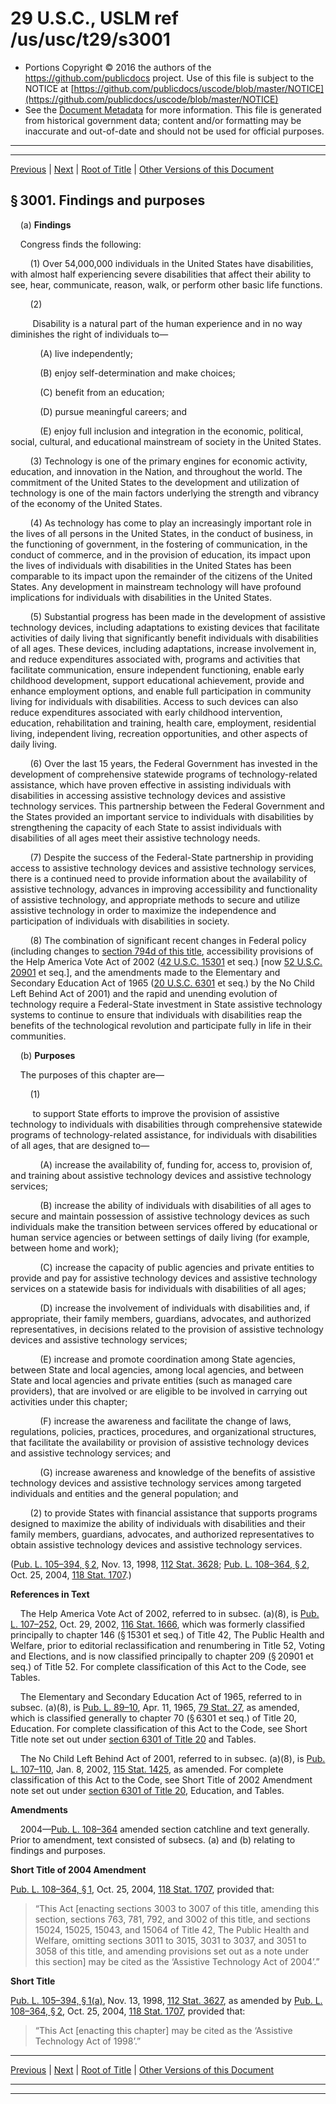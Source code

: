 ---
---

# 29 U.S.C., USLM ref /us/usc/t29/s3001

* Portions Copyright © 2016 the authors of the https://github.com/publicdocs project.
  Use of this file is subject to the NOTICE at [https://github.com/publicdocs/uscode/blob/master/NOTICE](https://github.com/publicdocs/uscode/blob/master/NOTICE)
* See the [Document Metadata](././../../../..//README.md) for more information.
  This file is generated from historical government data; content and/or formatting may be inaccurate and out-of-date and should not be used for official purposes.

----------
----------

[Previous](./../../../..//us/usc/t29/ch31/m__us_usc_t29_ch31.md) | [Next](./../../../..//us/usc/t29/ch31/m__us_usc_t29_s3002.md) | [Root of Title](./../../../../) | [Other Versions of this Document](https://publicdocs.github.io/go/links?ns=uslm&ref=%2Fus%2Fusc%2Ft29%2Fs3001)

## § 3001. Findings and purposes

    (a) __Findings__ 

    Congress finds the following:

        (1) Over 54,000,000 individuals in the United States have disabilities, with almost half experiencing severe disabilities that affect their ability to see, hear, communicate, reason, walk, or perform other basic life functions.

        (2)

         Disability is a natural part of the human experience and in no way diminishes the right of individuals to—

            (A) live independently;

            (B) enjoy self-determination and make choices;

            (C) benefit from an education;

            (D) pursue meaningful careers; and

            (E) enjoy full inclusion and integration in the economic, political, social, cultural, and educational mainstream of society in the United States.

        (3) Technology is one of the primary engines for economic activity, education, and innovation in the Nation, and throughout the world. The commitment of the United States to the development and utilization of technology is one of the main factors underlying the strength and vibrancy of the economy of the United States.

        (4) As technology has come to play an increasingly important role in the lives of all persons in the United States, in the conduct of business, in the functioning of government, in the fostering of communication, in the conduct of commerce, and in the provision of education, its impact upon the lives of individuals with disabilities in the United States has been comparable to its impact upon the remainder of the citizens of the United States. Any development in mainstream technology will have profound implications for individuals with disabilities in the United States.

        (5) Substantial progress has been made in the development of assistive technology devices, including adaptations to existing devices that facilitate activities of daily living that significantly benefit individuals with disabilities of all ages. These devices, including adaptations, increase involvement in, and reduce expenditures associated with, programs and activities that facilitate communication, ensure independent functioning, enable early childhood development, support educational achievement, provide and enhance employment options, and enable full participation in community living for individuals with disabilities. Access to such devices can also reduce expenditures associated with early childhood intervention, education, rehabilitation and training, health care, employment, residential living, independent living, recreation opportunities, and other aspects of daily living.

        (6) Over the last 15 years, the Federal Government has invested in the development of comprehensive statewide programs of technology-related assistance, which have proven effective in assisting individuals with disabilities in accessing assistive technology devices and assistive technology services. This partnership between the Federal Government and the States provided an important service to individuals with disabilities by strengthening the capacity of each State to assist individuals with disabilities of all ages meet their assistive technology needs.

        (7) Despite the success of the Federal-State partnership in providing access to assistive technology devices and assistive technology services, there is a continued need to provide information about the availability of assistive technology, advances in improving accessibility and functionality of assistive technology, and appropriate methods to secure and utilize assistive technology in order to maximize the independence and participation of individuals with disabilities in society.

        (8) The combination of significant recent changes in Federal policy (including changes to [section 794d of this title][/us/usc/t29/s794d], accessibility provisions of the Help America Vote Act of 2002 ([42 U.S.C. 15301][/us/usc/t42/s15301] et seq.) \[now [52 U.S.C. 20901][/us/usc/t52/s20901] et seq.\], and the amendments made to the Elementary and Secondary Education Act of 1965 ([20 U.S.C. 6301][/us/usc/t20/s6301] et seq.) by the No Child Left Behind Act of 2001) and the rapid and unending evolution of technology require a Federal-State investment in State assistive technology systems to continue to ensure that individuals with disabilities reap the benefits of the technological revolution and participate fully in life in their communities.

    (b) __Purposes__ 

    The purposes of this chapter are—

        (1)

         to support State efforts to improve the provision of assistive technology to individuals with disabilities through comprehensive statewide programs of technology-related assistance, for individuals with disabilities of all ages, that are designed to—

            (A) increase the availability of, funding for, access to, provision of, and training about assistive technology devices and assistive technology services;

            (B) increase the ability of individuals with disabilities of all ages to secure and maintain possession of assistive technology devices as such individuals make the transition between services offered by educational or human service agencies or between settings of daily living (for example, between home and work);

            (C) increase the capacity of public agencies and private entities to provide and pay for assistive technology devices and assistive technology services on a statewide basis for individuals with disabilities of all ages;

            (D) increase the involvement of individuals with disabilities and, if appropriate, their family members, guardians, advocates, and authorized representatives, in decisions related to the provision of assistive technology devices and assistive technology services;

            (E) increase and promote coordination among State agencies, between State and local agencies, among local agencies, and between State and local agencies and private entities (such as managed care providers), that are involved or are eligible to be involved in carrying out activities under this chapter;

            (F) increase the awareness and facilitate the change of laws, regulations, policies, practices, procedures, and organizational structures, that facilitate the availability or provision of assistive technology devices and assistive technology services; and

            (G) increase awareness and knowledge of the benefits of assistive technology devices and assistive technology services among targeted individuals and entities and the general population; and

        (2) to provide States with financial assistance that supports programs designed to maximize the ability of individuals with disabilities and their family members, guardians, advocates, and authorized representatives to obtain assistive technology devices and assistive technology services.

([Pub. L. 105–394, § 2][/us/pl/105/394/s2], Nov. 13, 1998, [112 Stat. 3628][/us/stat/112/3628]; [Pub. L. 108–364, § 2][/us/pl/108/364/s2], Oct. 25, 2004, [118 Stat. 1707][/us/stat/118/1707].)

 __References in Text__ 

    The Help America Vote Act of 2002, referred to in subsec. (a)(8), is [Pub. L. 107–252][/us/pl/107/252], Oct. 29, 2002, [116 Stat. 1666][/us/stat/116/1666], which was formerly classified principally to chapter 146 (§ 15301 et seq.) of Title 42, The Public Health and Welfare, prior to editorial reclassification and renumbering in Title 52, Voting and Elections, and is now classified principally to chapter 209 (§ 20901 et seq.) of Title 52. For complete classification of this Act to the Code, see Tables.

    The Elementary and Secondary Education Act of 1965, referred to in subsec. (a)(8), is [Pub. L. 89–10][/us/pl/89/10], Apr. 11, 1965, [79 Stat. 27][/us/stat/79/27], as amended, which is classified generally to chapter 70 (§ 6301 et seq.) of Title 20, Education. For complete classification of this Act to the Code, see Short Title note set out under [section 6301 of Title 20][/us/usc/t20/s6301] and Tables.

    The No Child Left Behind Act of 2001, referred to in subsec. (a)(8), is [Pub. L. 107–110][/us/pl/107/110], Jan. 8, 2002, [115 Stat. 1425][/us/stat/115/1425], as amended. For complete classification of this Act to the Code, see Short Title of 2002 Amendment note set out under [section 6301 of Title 20][/us/usc/t20/s6301], Education, and Tables.

 __Amendments__ 

    2004—[Pub. L. 108–364][/us/pl/108/364] amended section catchline and text generally. Prior to amendment, text consisted of subsecs. (a) and (b) relating to findings and purposes.

 __Short Title of 2004 Amendment__ 

[Pub. L. 108–364, § 1][/us/pl/108/364/s1], Oct. 25, 2004, [118 Stat. 1707][/us/stat/118/1707], provided that: 

> “This Act \[enacting sections 3003 to 3007 of this title, amending this section, sections 763, 781, 792, and 3002 of this title, and sections 15024, 15025, 15043, and 15064 of Title 42, The Public Health and Welfare, omitting sections 3011 to 3015, 3031 to 3037, and 3051 to 3058 of this title, and amending provisions set out as a note under this section\] may be cited as the ‘Assistive Technology Act of 2004’.”

 __Short Title__ 

[Pub. L. 105–394, § 1(a)][/us/pl/105/394/s1/a], Nov. 13, 1998, [112 Stat. 3627][/us/stat/112/3627], as amended by [Pub. L. 108–364, § 2][/us/pl/108/364/s2], Oct. 25, 2004, [118 Stat. 1707][/us/stat/118/1707], provided that: 

> “This Act \[enacting this chapter\] may be cited as the ‘Assistive Technology Act of 1998’.”

----------

[Previous](./../../../..//us/usc/t29/ch31/m__us_usc_t29_ch31.md) | [Next](./../../../..//us/usc/t29/ch31/m__us_usc_t29_s3002.md) | [Root of Title](./../../../../) | [Other Versions of this Document](https://publicdocs.github.io/go/links?ns=uslm&ref=%2Fus%2Fusc%2Ft29%2Fs3001)

----------
----------

[/us/usc/t29/s794d]: https://publicdocs.github.io/go/links?ns=uslm&ref=%2Fus%2Fusc%2Ft29%2Fs794d
[/us/usc/t42/s15301]: https://publicdocs.github.io/go/links?ns=uslm&ref=%2Fus%2Fusc%2Ft42%2Fs15301
[/us/usc/t52/s20901]: https://publicdocs.github.io/go/links?ns=uslm&ref=%2Fus%2Fusc%2Ft52%2Fs20901
[/us/usc/t20/s6301]: https://publicdocs.github.io/go/links?ns=uslm&ref=%2Fus%2Fusc%2Ft20%2Fs6301
[/us/pl/105/394/s2]: https://publicdocs.github.io/go/links?ns=uslm&ref=%2Fus%2Fpl%2F105%2F394%2Fs2
[/us/stat/112/3628]: https://publicdocs.github.io/go/links?ns=uslm&ref=%2Fus%2Fstat%2F112%2F3628
[/us/pl/108/364/s2]: https://publicdocs.github.io/go/links?ns=uslm&ref=%2Fus%2Fpl%2F108%2F364%2Fs2
[/us/stat/118/1707]: https://publicdocs.github.io/go/links?ns=uslm&ref=%2Fus%2Fstat%2F118%2F1707
[/us/pl/107/252]: https://publicdocs.github.io/go/links?ns=uslm&ref=%2Fus%2Fpl%2F107%2F252
[/us/stat/116/1666]: https://publicdocs.github.io/go/links?ns=uslm&ref=%2Fus%2Fstat%2F116%2F1666
[/us/pl/89/10]: https://publicdocs.github.io/go/links?ns=uslm&ref=%2Fus%2Fpl%2F89%2F10
[/us/stat/79/27]: https://publicdocs.github.io/go/links?ns=uslm&ref=%2Fus%2Fstat%2F79%2F27
[/us/usc/t20/s6301]: https://publicdocs.github.io/go/links?ns=uslm&ref=%2Fus%2Fusc%2Ft20%2Fs6301
[/us/pl/107/110]: https://publicdocs.github.io/go/links?ns=uslm&ref=%2Fus%2Fpl%2F107%2F110
[/us/stat/115/1425]: https://publicdocs.github.io/go/links?ns=uslm&ref=%2Fus%2Fstat%2F115%2F1425
[/us/usc/t20/s6301]: https://publicdocs.github.io/go/links?ns=uslm&ref=%2Fus%2Fusc%2Ft20%2Fs6301
[/us/pl/108/364]: https://publicdocs.github.io/go/links?ns=uslm&ref=%2Fus%2Fpl%2F108%2F364
[/us/pl/108/364/s1]: https://publicdocs.github.io/go/links?ns=uslm&ref=%2Fus%2Fpl%2F108%2F364%2Fs1
[/us/stat/118/1707]: https://publicdocs.github.io/go/links?ns=uslm&ref=%2Fus%2Fstat%2F118%2F1707
[/us/pl/105/394/s1/a]: https://publicdocs.github.io/go/links?ns=uslm&ref=%2Fus%2Fpl%2F105%2F394%2Fs1%2Fa
[/us/stat/112/3627]: https://publicdocs.github.io/go/links?ns=uslm&ref=%2Fus%2Fstat%2F112%2F3627
[/us/pl/108/364/s2]: https://publicdocs.github.io/go/links?ns=uslm&ref=%2Fus%2Fpl%2F108%2F364%2Fs2
[/us/stat/118/1707]: https://publicdocs.github.io/go/links?ns=uslm&ref=%2Fus%2Fstat%2F118%2F1707


